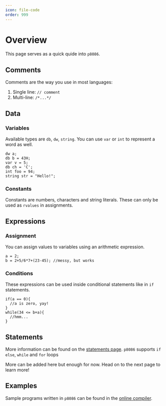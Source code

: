 ```yaml
---
icon: file-code
order: 999
---
```


# Overview

This page serves as a quick quide into `p8086`.

## Comments

Comments are the way you use in most languages:

1. Single line: `// comment`
2. Multi-line: `/*...*/`

## Data

### Variables

Available types are `db`, `dw`, `string`. You can use `var` or `int` to represent a word as well.

```clike
dw a;
db b = 43H;
var v = 5;
db ch = 'C';
int foo = 94;
string str = "Hello!";
```

### Constants

Constants are numbers, characters and string literals. These can only be used as `rvalues` in assignments.

## Expressions

### Assignment

You can assign values to variables using an arithmetic expression.

```clike
a = 2;
b = 2+5/6*7+(23-45); //messy, but works
```

### Conditions

These expressions can be used inside conditional statements like in `if` statements.

```clike
if(a == 0){
  //a is zero, yay!
}
while(34 <= b+a){
  //hmm...
}
```

## Statements

More information can be found on the [statements page](statements.md). `p8086` supports `if else`, `while` and `for` loops

More can be added here but enough for now. Head on to the next page to learn more!

## Examples

Sample programs written in `p8086` can be found in the [online compiler](https://akshat-oke.github.io/p8086/src).
